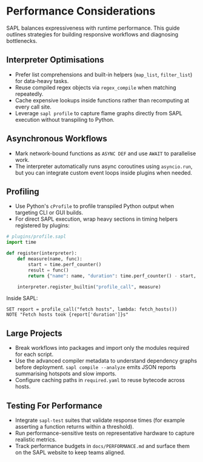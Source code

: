 # Performance Considerations

SAPL balances expressiveness with runtime performance. This guide outlines strategies for building responsive workflows and diagnosing bottlenecks.

## Interpreter Optimisations

* Prefer list comprehensions and built-in helpers (`map_list`, `filter_list`) for data-heavy tasks.
* Reuse compiled regex objects via `regex_compile` when matching repeatedly.
* Cache expensive lookups inside functions rather than recomputing at every call site.
* Leverage `sapl profile` to capture flame graphs directly from SAPL execution
  without transpiling to Python.

## Asynchronous Workflows

* Mark network-bound functions as `ASYNC DEF` and use `AWAIT` to parallelise work.
* The interpreter automatically runs async coroutines using `asyncio.run`, but you can integrate custom event loops inside plugins when needed.

## Profiling

* Use Python's `cProfile` to profile transpiled Python output when targeting CLI
  or GUI builds.
* For direct SAPL execution, wrap heavy sections in timing helpers registered by plugins:

```python
# plugins/profile.sapl
import time

def register(interpreter):
    def measure(name, func):
        start = time.perf_counter()
        result = func()
        return {"name": name, "duration": time.perf_counter() - start, "result": result}

    interpreter.register_builtin("profile_call", measure)
```

Inside SAPL:

```sapl
SET report = profile_call("fetch hosts", lambda: fetch_hosts())
NOTE "Fetch hosts took {report['duration']}s"
```

## Large Projects

* Break workflows into packages and import only the modules required for each script.
* Use the advanced compiler metadata to understand dependency graphs before deployment. `sapl compile --analyze` emits JSON
  reports summarising hotspots and slow imports.
* Configure caching paths in `required.yaml` to reuse bytecode across hosts.

## Testing For Performance

* Integrate `sapl-test` suites that validate response times (for example asserting a function returns within a threshold).
* Run performance-sensitive tests on representative hardware to capture realistic metrics.
* Track performance budgets in `docs/PERFORMANCE.md` and surface them on the
  SAPL website to keep teams aligned.
